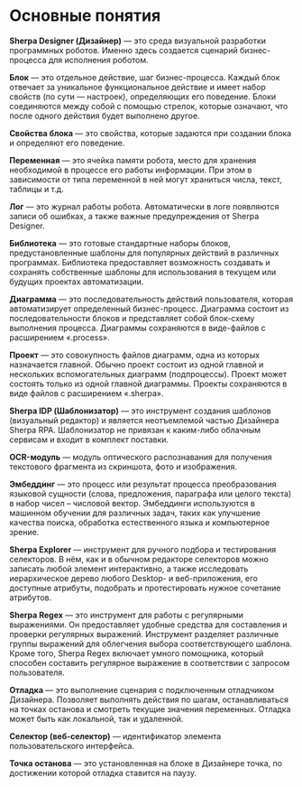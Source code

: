# Основные понятия

**Sherpa Designer (Дизайнер)** — это среда визуальной разработки программных роботов. Именно здесь создается сценарий бизнес-процесса для исполнения роботом.

**Блок** — это отдельное действие, шаг бизнес-процесса. Каждый блок отвечает за уникальное функциональное действие и имеет набор свойств (по сути — настроек), определяющих его поведение. Блоки соединяются между собой с помощью стрелок, которые означают, что после одного действия будет выполнено другое.

**Свойства блока** — это свойства, которые задаются при создании блока и определяют его поведение.

**Переменная** — это ячейка памяти робота, место для хранения необходимой в процессе его работы информации. При этом в зависимости от типа переменной в ней могут храниться числа, текст, таблицы и т.д.

**Лог** — это журнал работы робота. Автоматически в логе появляются записи об ошибках, а также важные предупреждения от Sherpa Designer.

**Библиотека** — это готовые стандартные наборы блоков, предустановленные шаблоны для популярных действий в различных программах. Библиотека предоставляет возможность создавать и сохранять собственные шаблоны для использования в текущем или будущих проектах автоматизации.

**Диаграмма** — это последовательность действий пользователя, которая автоматизирует определенный бизнес-процесс. Диаграмма состоит из последовательности блоков и представляет собой блок-схему выполнения процесса. Диаграммы сохраняются в виде-файлов с расширением «.process».

**Проект** — это совокупность файлов диаграмм, одна из которых назначается главной. Обычно проект состоит из одной главной и нескольких вспомогательных диаграмм (подпроцессы). Проект может состоять только из одной главной диаграммы. Проекты сохраняются в виде файлов с расширением «.sherpa».

**Sherpa IDP (Шаблонизатор)** — это инструмент создания шаблонов (визуальный редактор) и является неотъемлемой частью Дизайнера Sherpa RPA. Шаблонизатор не привязан к каким-либо облачным сервисам и входит в комплект поставки.

**OCR-модуль** — модуль оптического распознавания для получения текстового фрагмента из скриншота, фото и изображения.

**Эмбеддинг** — это процесс или результат процесса преобразования языковой сущности (слова, предложения, параграфа или целого текста) в набор чисел – числовой вектор. Эмбеддинги используются в машинном обучении для различных задач, таких как улучшение качества поиска, обработка естественного языка и компьютерное зрение.

**Sherpa Explorer** — инструмент для ручного подбора и тестирования селекторов. В нём, как и в обычном редакторе селекторов можно записать любой элемент интерактивно, а также исследовать иерархическое дерево любого Desktop- и веб-приложения, его доступные атрибуты, подобрать и протестировать нужное сочетание атрибутов.

**Sherpa Regex** — это инструмент для работы с регулярными выражениями. Он предоставляет удобные средства для составления и проверки регулярных выражений. Инструмент разделяет различные группы выражений для облегчения выбора соответствующего шаблона. Кроме того, Sherpa Regex включает умного помощника, который способен составить регулярное выражение в соответствии с запросом пользователя.

**Отладка** — это выполнение сценария с подключенным отладчиком Дизайнера. Позволяет выполнять действия по шагам, останавливаться на точках останова и смотреть текущие значения переменных. Отладка может быть как локальной, так и удаленной.

**Селектор (веб-селектор)** — идентификатор элемента пользовательского интерфейса.

**Точка останова** — это установленная на блоке в Дизайнере точка, по достижении которой отладка ставится на паузу.
